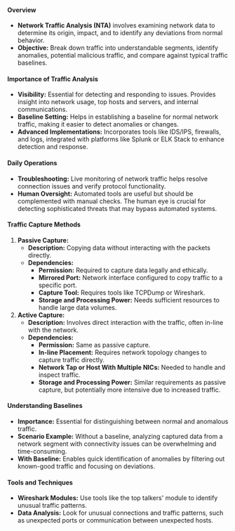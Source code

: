 #### **Overview**
- **Network Traffic Analysis (NTA)** involves examining network data to determine its origin, impact, and to identify any deviations from normal behavior.
- **Objective:** Break down traffic into understandable segments, identify anomalies, potential malicious traffic, and compare against typical traffic baselines.



#### **Importance of Traffic Analysis**
- **Visibility:** Essential for detecting and responding to issues. Provides insight into network usage, top hosts and servers, and internal communications.
- **Baseline Setting:** Helps in establishing a baseline for normal network traffic, making it easier to detect anomalies or changes.
- **Advanced Implementations:** Incorporates tools like IDS/IPS, firewalls, and logs, integrated with platforms like Splunk or ELK Stack to enhance detection and response.




#### **Daily Operations**
- **Troubleshooting:** Live monitoring of network traffic helps resolve connection issues and verify protocol functionality.
- **Human Oversight:** Automated tools are useful but should be complemented with manual checks. The human eye is crucial for detecting sophisticated threats that may bypass automated systems.



#### **Traffic Capture Methods**
1. **Passive Capture:**
    - **Description:** Copying data without interacting with the packets directly.
    - **Dependencies:**
        - **Permission:** Required to capture data legally and ethically.
        - **Mirrored Port:** Network interface configured to copy traffic to a specific port.
        - **Capture Tool:** Requires tools like TCPDump or Wireshark.
        - **Storage and Processing Power:** Needs sufficient resources to handle large data volumes.
2. **Active Capture:**
    - **Description:** Involves direct interaction with the traffic, often in-line with the network.
    - **Dependencies:**
        - **Permission:** Same as passive capture.
        - **In-line Placement:** Requires network topology changes to capture traffic directly.
        - **Network Tap or Host With Multiple NICs:** Needed to handle and inspect traffic.
        - **Storage and Processing Power:** Similar requirements as passive capture, but potentially more intensive due to increased traffic.




#### **Understanding Baselines**
- **Importance:** Essential for distinguishing between normal and anomalous traffic.
- **Scenario Example:** Without a baseline, analyzing captured data from a network segment with connectivity issues can be overwhelming and time-consuming.
- **With Baseline:** Enables quick identification of anomalies by filtering out known-good traffic and focusing on deviations.



#### **Tools and Techniques**
- **Wireshark Modules:** Use tools like the top talkers' module to identify unusual traffic patterns.
- **Data Analysis:** Look for unusual connections and traffic patterns, such as unexpected ports or communication between unexpected hosts.